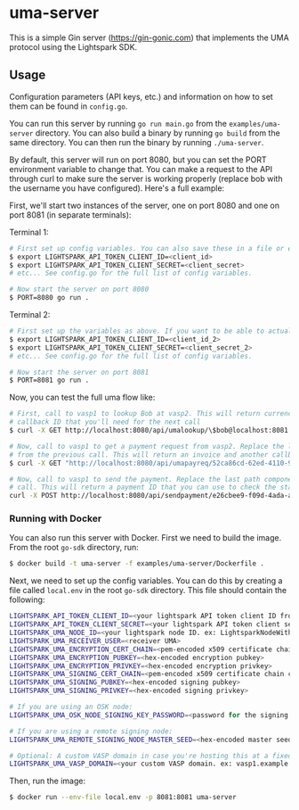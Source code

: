 # uma-server

This is a simple Gin server (https://gin-gonic.com) that implements the UMA protocol using the Lightspark SDK.

## Usage

Configuration parameters (API keys, etc.) and information on how to set them can be found in `config.go`.

You can run this server by running `go run main.go` from the `examples/uma-server` directory. You can also build
a binary by running `go build` from the same directory. You can then run the binary by running `./uma-server`.

By default, this server will run on port 8080, but you can set the PORT environment variable to change that. You can
make a request to the API through curl to make sure the server is working properly (replace bob with the username you
have configured). Here's a full example:

First, we'll start two instances of the server, one on port 8080 and one on port 8081 (in separate terminals):

Terminal 1:
```bash
# First set up config variables. You can also save these in a file or export them to your environment.
$ export LIGHTSPARK_API_TOKEN_CLIENT_ID=<client_id>
$ export LIGHTSPARK_API_TOKEN_CLIENT_SECRET=<client_secret>
# etc... See config.go for the full list of config variables.

# Now start the server on port 8080
$ PORT=8080 go run .
```

Terminal 2:
```bash
# First set up the variables as above. If you want to be able to actually send payments, use a different account.
$ export LIGHTSPARK_API_TOKEN_CLIENT_ID=<client_id_2>
$ export LIGHTSPARK_API_TOKEN_CLIENT_SECRET=<client_secret_2>
# etc... See config.go for the full list of config variables.

# Now start the server on port 8081
$ PORT=8081 go run .
```

Now, you can test the full uma flow like:

```bash
# First, call to vasp1 to lookup Bob at vasp2. This will return currency conversion info, etc. It will also contain a 
# callback ID that you'll need for the next call
$ curl -X GET http://localhost:8080/api/umalookup/\$bob@localhost:8081

# Now, call to vasp1 to get a payment request from vasp2. Replace the last path component here with the callbackUuid
# from the previous call. This will return an invoice and another callback ID that you'll need for the next call.
$ curl -X GET "http://localhost:8080/api/umapayreq/52ca86cd-62ed-4110-9774-4e07b9aa1f0e?amount=100&currencyCode=USD"

# Now, call to vasp1 to send the payment. Replace the last path component here with the callbackUuid from the payreq
# call. This will return a payment ID that you can use to check the status of the payment.
curl -X POST http://localhost:8080/api/sendpayment/e26cbee9-f09d-4ada-a731-965cbd043d50
```

### Running with Docker

You can also run this server with Docker. First we need to build the image. From the root `go-sdk` directory, run:

```bash
$ docker build -t uma-server -f examples/uma-server/Dockerfile .
```

Next, we need to set up the config variables. You can do this by creating a file called `local.env` in the root `go-sdk`
directory. This file should contain the following:

```bash
LIGHTSPARK_API_TOKEN_CLIENT_ID=<your lightspark API token client ID from https://app.lightspark.com/api-config>
LIGHTSPARK_API_TOKEN_CLIENT_SECRET=<your lightspark API token client secret from https://app.lightspark.com/api-config>
LIGHTSPARK_UMA_NODE_ID=<your lightspark node ID. ex: LightsparkNodeWithOSKLND:018b24d0-1c45-f96b-0000-1ed0328b72cc>
LIGHTSPARK_UMA_RECEIVER_USER=<receiver UMA>
LIGHTSPARK_UMA_ENCRYPTION_CERT_CHAIN=<pem-encoded x509 certificate chain containing encryption pubkey>
LIGHTSPARK_UMA_ENCRYPTION_PUBKEY=<hex-encoded encryption pubkey>
LIGHTSPARK_UMA_ENCRYPTION_PRIVKEY=<hex-encoded encryption privkey>
LIGHTSPARK_UMA_SIGNING_CERT_CHAIN=<pem-encoded x509 certificate chain containing signing pubkey>
LIGHTSPARK_UMA_SIGNING_PUBKEY=<hex-encoded signing pubkey>
LIGHTSPARK_UMA_SIGNING_PRIVKEY=<hex-encoded signing privkey>

# If you are using an OSK node:
LIGHTSPARK_UMA_OSK_NODE_SIGNING_KEY_PASSWORD=<password for the signing key>

# If you are using a remote signing node:
LIGHTSPARK_UMA_REMOTE_SIGNING_NODE_MASTER_SEED=<hex-encoded master seed>

# Optional: A custom VASP domain in case you're hosting this at a fixed hostname.
LIGHTSPARK_UMA_VASP_DOMAIN=<your custom VASP domain. ex: vasp1.example.com>
```

Then, run the image:

```bash
$ docker run --env-file local.env -p 8081:8081 uma-server
```